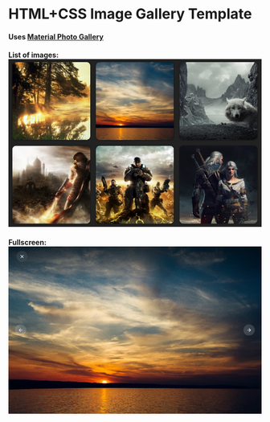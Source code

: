 # HTML+CSS Image Gallery Template

#### Uses [Material Photo Gallery](https://www.npmjs.com/package/material-photo-gallery) 

#### List of images: ![Screenshot1](./screen1.jpg)    
#### Fullscreen: ![Screenshot2](./screen2.jpg)  

